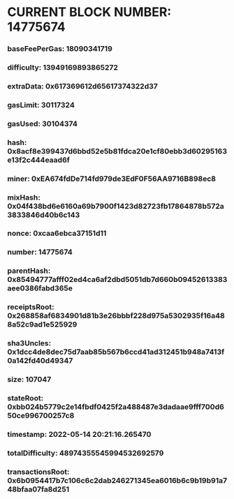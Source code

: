 # CURRENT BLOCK NUMBER: 14775674

### baseFeePerGas: 18090341719
### difficulty: 13949169893865272
### extraData: 0x617369612d65617374322d37
### gasLimit: 30117324
### gasUsed: 30104374
### hash: 0x8acf8e399437d6bbd52e5b81fdca20e1cf80ebb3d60295163e13f2c444eaad6f
### miner: 0xEA674fdDe714fd979de3EdF0F56AA9716B898ec8
### mixHash: 0x04f438bd6e6160a69b7900f1423d82723fb17864878b572a3833846d40b6c143
### nonce: 0xcaa6ebca37151d11
### number: 14775674
### parentHash: 0x85494777afff02ed4ca6af2dbd5051db7d660b09452613383aee0386fabd365e
### receiptsRoot: 0x268858af6834901d81b3e26bbbf228d975a5302935f16a488a52c9ad1e525929
### sha3Uncles: 0x1dcc4de8dec75d7aab85b567b6ccd41ad312451b948a7413f0a142fd40d49347
### size: 107047
### stateRoot: 0xbb024b5779c2e14fbdf0425f2a488487e3dadaae9fff700d650ce996700257c8
### timestamp: 2022-05-14 20:21:16.265470
### totalDifficulty: 48974355545994532692579
### transactionsRoot: 0x6b0954417b7c106c6c2dab246271345ea6016b6c9b19b91a748bfaa07fa8d251
